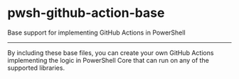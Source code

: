 # pwsh-github-action-base
Base support for implementing GitHub Actions in PowerShell

---

By including these base files, you can create your own GitHub Actions
implementing the logic in PowerShell Core that can run on any of the
supported libraries.

